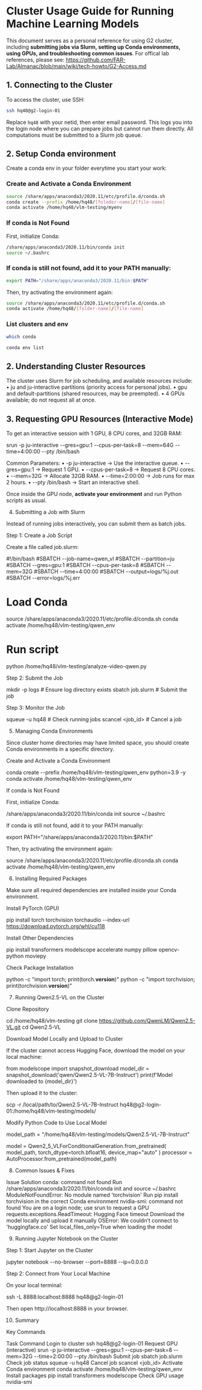 # Cluster Usage Guide for Running Machine Learning Models

This document serves as a personal reference for using G2 cluster, including **submitting jobs via Slurm, setting up Conda environments, using GPUs, and troubleshooting common issues**. For offical lab references, please see: https://github.com/FAR-Lab/Almanac/blob/main/wiki/tech-howto/G2-Access.md

## 1. Connecting to the Cluster

To access the cluster, use SSH:

```bash
ssh hq48@g2-login-01
```

Replace `hq48` with your netid, then enter email password. This logs you into the login node where you can prepare jobs but cannot run them directly. All computations must be submitted to a Slurm job queue.

## 2. Setup Conda environment
Create a conda env in your folder everytime you start your work:
### Create and Activate a Conda Environment
```bash
source /share/apps/anaconda3/2020.11/etc/profile.d/conda.sh
conda create --prefix /home/hq48/[foloder-name]/[file-name]
conda activate /home/hq48/vlm-testing/myenv
```
### If conda is Not Found

First, initialize Conda:
```bash
/share/apps/anaconda3/2020.11/bin/conda init
source ~/.bashrc
```
### If conda is still not found, add it to your PATH manually:
```bash
export PATH="/share/apps/anaconda3/2020.11/bin:$PATH"
```
Then, try activating the environment again:
```bash
source /share/apps/anaconda3/2020.11/etc/profile.d/conda.sh
conda activate /home/hq48/[folder-name]/[file-name]
```

### List clusters and env
```bash
which conda

conda env list
```

## 2. Understanding Cluster Resources

The cluster uses Slurm for job scheduling, and available resources include:
	•	ju and ju-interactive partitions (priority access for personal jobs).
	•	gpu and default-partitions (shared resources, may be preempted).
	•	4 GPUs available; do not request all at once.

## 3. Requesting GPU Resources (Interactive Mode)

To get an interactive session with 1 GPU, 8 CPU cores, and 32GB RAM:

srun -p ju-interactive --gres=gpu:1 --cpus-per-task=8 --mem=64G --time=4:00:00 --pty /bin/bash

Common Parameters:
	•	-p ju-interactive → Use the interactive queue.
	•	--gres=gpu:1 → Request 1 GPU.
	•	--cpus-per-task=8 → Request 8 CPU cores.
	•	--mem=32G → Allocate 32GB RAM.
	•	--time=2:00:00 → Job runs for max 2 hours.
	•	--pty /bin/bash → Start an interactive shell.

Once inside the GPU node, **activate your environment** and run Python scripts as usual.

4. Submitting a Job with Slurm

Instead of running jobs interactively, you can submit them as batch jobs.

Step 1: Create a Job Script

Create a file called job.slurm:

#!/bin/bash
#SBATCH --job-name=qwen_vl
#SBATCH --partition=ju
#SBATCH --gres=gpu:1
#SBATCH --cpus-per-task=8
#SBATCH --mem=32G
#SBATCH --time=4:00:00
#SBATCH --output=logs/%j.out
#SBATCH --error=logs/%j.err

# Load Conda
source /share/apps/anaconda3/2020.11/etc/profile.d/conda.sh
conda activate /home/hq48/vlm-testing/qwen_env

# Run script
python /home/hq48/vlm-testing/analyze-video-qwen.py

Step 2: Submit the Job

mkdir -p logs  # Ensure log directory exists
sbatch job.slurm  # Submit the job

Step 3: Monitor the Job

squeue -u hq48  # Check running jobs
scancel <job_id>  # Cancel a job

5. Managing Conda Environments

Since cluster home directories may have limited space, you should create Conda environments in a specific directory.

Create and Activate a Conda Environment

conda create --prefix /home/hq48/vlm-testing/qwen_env python=3.9 -y
conda activate /home/hq48/vlm-testing/qwen_env

If conda is Not Found

First, initialize Conda:

/share/apps/anaconda3/2020.11/bin/conda init
source ~/.bashrc

If conda is still not found, add it to your PATH manually:

export PATH="/share/apps/anaconda3/2020.11/bin:$PATH"

Then, try activating the environment again:

source /share/apps/anaconda3/2020.11/etc/profile.d/conda.sh
conda activate /home/hq48/vlm-testing/qwen_env

6. Installing Required Packages

Make sure all required dependencies are installed inside your Conda environment.

Install PyTorch (GPU)

pip install torch torchvision torchaudio --index-url https://download.pytorch.org/whl/cu118

Install Other Dependencies

pip install transformers modelscope accelerate numpy pillow opencv-python moviepy

Check Package Installation

python -c "import torch; print(torch.__version__)"
python -c "import torchvision; print(torchvision.__version__)"

7. Running Qwen2.5-VL on the Cluster

Clone Repository

cd /home/hq48/vlm-testing
git clone https://github.com/QwenLM/Qwen2.5-VL.git
cd Qwen2.5-VL

Download Model Locally and Upload to Cluster

If the cluster cannot access Hugging Face, download the model on your local machine:

from modelscope import snapshot_download
model_dir = snapshot_download('qwen/Qwen2.5-VL-7B-Instruct')
print(f'Model downloaded to {model_dir}')

Then upload it to the cluster:

scp -r /local/path/to/Qwen2.5-VL-7B-Instruct hq48@g2-login-01:/home/hq48/vlm-testing/models/

Modify Python Code to Use Local Model

model_path = "/home/hq48/vlm-testing/models/Qwen2.5-VL-7B-Instruct"

model = Qwen2_5_VLForConditionalGeneration.from_pretrained(
    model_path,
    torch_dtype=torch.bfloat16,
    device_map="auto"
)
processor = AutoProcessor.from_pretrained(model_path)

8. Common Issues & Fixes

Issue	Solution
conda: command not found	Run /share/apps/anaconda3/2020.11/bin/conda init and source ~/.bashrc
ModuleNotFoundError: No module named 'torchvision'	Run pip install torchvision in the correct Conda environment
nvidia-smi: command not found	You are on a login node; use srun to request a GPU
requests.exceptions.ReadTimeout: Hugging Face timeout	Download the model locally and upload it manually
OSError: We couldn't connect to 'huggingface.co'	Set local_files_only=True when loading the model

9. Running Jupyter Notebook on the Cluster

Step 1: Start Jupyter on the Cluster

jupyter notebook --no-browser --port=8888 --ip=0.0.0.0

Step 2: Connect from Your Local Machine

On your local terminal:

ssh -L 8888:localhost:8888 hq48@g2-login-01

Then open http://localhost:8888 in your browser.

10. Summary

Key Commands

Task	Command
Login to cluster	ssh hq48@g2-login-01
Request GPU (interactive)	srun -p ju-interactive --gres=gpu:1 --cpus-per-task=8 --mem=32G --time=2:00:00 --pty /bin/bash
Submit job	sbatch job.slurm
Check job status	squeue -u hq48
Cancel job	scancel <job_id>
Activate Conda environment	conda activate /home/hq48/vlm-testing/qwen_env
Install packages	pip install transformers modelscope
Check GPU usage	nvidia-smi

